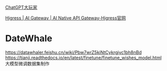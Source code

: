 



[ChatGPT大玩家](https://chatgptgogogo.com/chatgpt-claude-subscribe/)

[Higress | AI Gateway | AI Native API Gateway-Higress官网](https://higress.cn/)



# DateWhale

https://datawhaler.feishu.cn/wiki/Pbw7wrZ5kiNtCykrgjyc1bh8nBd
https://tianji.readthedocs.io/en/latest/finetune/finetune_wishes_model.html
大模型微调数据集制作
